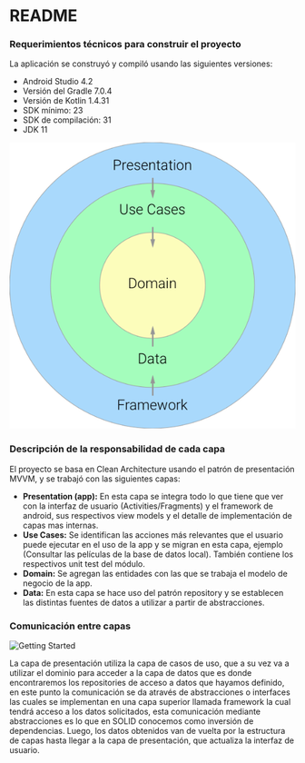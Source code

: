 # README #

### Requerimientos técnicos para construir el proyecto ###

La aplicación se construyó y compiló usando las siguientes versiones:

* Android Studio 4.2
* Versión del Gradle 7.0.4
* Versión de Kotlin 1.4.31
* SDK mínimo: 23
* SDK de compilación: 31
* JDK 11

![Getting Started](./images/clean.png)

### Descripción de la responsabilidad de cada capa ###

El proyecto se basa en Clean Architecture usando el patrón de presentación MVVM, y se trabajó con las siguientes capas:

* **Presentation (app):** En esta capa se integra todo lo que tiene que ver con la interfaz de usuario (Activities/Fragments) y el framework de android, sus respectivos view models y el detalle de implementación de capas mas internas.
* **Use Cases:** Se identifican las acciones más relevantes que el usuario puede ejecutar en el uso de la app y se migran en esta capa, ejemplo (Consultar las películas de la base de datos local). También contiene los respectivos unit test del módulo.
* **Domain:** Se agregan las entidades con las que se trabaja el modelo de negocio de la app.
* **Data:** En esta capa se hace uso del patrón repository y se establecen las distintas fuentes de datos a utilizar a partir de abstracciones.

### Comunicación entre capas ###

![Getting Started](./images/clean_interaction.png)

La capa de presentación utiliza la capa de casos de uso, que a su vez va a utilizar el dominio para acceder a la capa de datos que es donde encontraremos los repositories de acceso a datos que hayamos definido, en este punto la comunicación se da através de abstracciones o interfaces las cuales se implementan en una capa superior llamada framework la cual tendrá acceso a los datos solicitados, esta comunicación mediante abstracciones es lo que en SOLID conocemos como inversión de dependencias. Luego, los datos obtenidos van de vuelta por la estructura de capas hasta llegar a la capa de presentación, que actualiza la interfaz de usuario.
